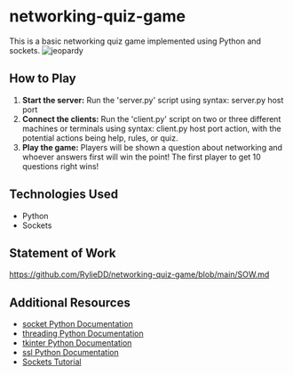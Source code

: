 # networking-quiz-game
This is a basic networking quiz game implemented using Python and sockets.
![jeopardy](https://github.com/user-attachments/assets/003effb0-ed99-4513-a5cd-e2f429822ffe)

## How to Play
1. **Start the server:** Run the 'server.py' script using syntax: server.py host port
2. **Connect the clients:** Run the 'client.py' script on two or three different machines or terminals using syntax: client.py host port action, with the potential actions being help, rules, or quiz.
3. **Play the game:** Players will be shown a question about networking and whoever answers first will win the point! The first player to get 10 questions right wins!

## Technologies Used
* Python
* Sockets

## Statement of Work
https://github.com/RylieDD/networking-quiz-game/blob/main/SOW.md

## Additional Resources
* [socket Python Documentation](https://docs.python.org/3/library/socket.html)
* [threading Python Documentation](https://docs.python.org/3/library/threading.html)
* [tkinter Python Documentation](https://docs.python.org/3/library/tkinter.html)
* [ssl Python Documentation](https://docs.python.org/3/library/ssl.html)
* [Sockets Tutorial](https://realpython.com/python-sockets/)
